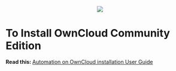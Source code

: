 <h2 align="center">

  <img src="https://dimabusiness.com/wp-content/uploads/2020/10/own.png"><br>

</h2>

# To Install OwnCloud Community Edition

<strong>Read this: </strong> <a href="https://dimabusiness.com/wp-content/uploads/2020/10/DIMA_OwnCloud_Automation_v2.pdf">Automation on OwnCloud installation User Guide</a>  <br> 
